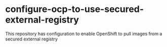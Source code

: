 # configure-ocp-to-use-secured-external-registry
This repository has configuration to enable OpenShift to pull images from a secured external registry
